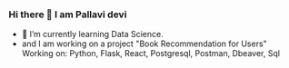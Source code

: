 ### Hi there 👋 I am Pallavi devi
- 🔭 I’m currently learning Data Science.
- and I am working on a project "Book Recommendation for Users"
Working on: Python, Flask, React, Postgresql, Postman, Dbeaver, Sql

